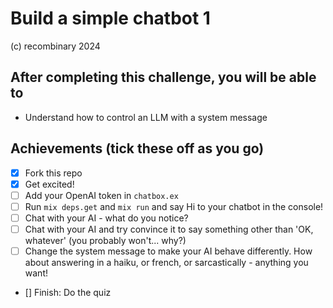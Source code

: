 # Build a simple chatbot 1
(c) recombinary 2024

## After completing this challenge, you will be able to
- Understand how to control an LLM with a system message

## Achievements (tick these off as you go)
- [X] Fork this repo
- [X] Get excited!
- [ ] Add your OpenAI token in `chatbox.ex`
- [ ] Run `mix deps.get` and `mix run` and say Hi to your chatbot in the console!
- [ ] Chat with your AI - what do you notice?
- [ ] Chat with your AI and try convince it to say something other than 'OK, whatever' (you probably won't... why?)
- [ ] Change the system message to make your AI behave differently. How about answering in a haiku, or french, or sarcastically - anything you want!
- [] Finish: Do the quiz
